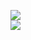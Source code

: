 [![](https://img.shields.io/badge/Made%20With-Github%20Spray-lightgrey.svg?style=for-the-badge&logo=github)](https://github.com/Annihil/github-spray#14092)  
[![](https://i.imgur.com/2DrTn0Z.gif)](https://github.com/Annihil/github-spray)